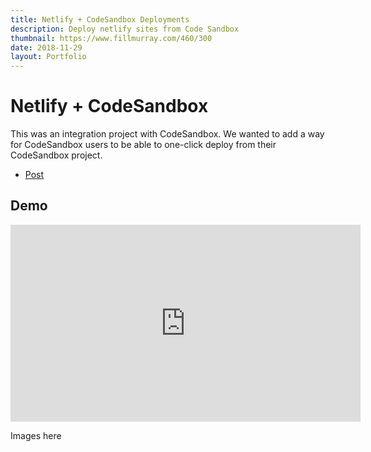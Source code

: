 ```yaml
---
title: Netlify + CodeSandbox Deployments
description: Deploy netlify sites from Code Sandbox
thumbnail: https://www.fillmurray.com/460/300
date: 2018-11-29
layout: Portfolio
---
```


# Netlify + CodeSandbox

This was an integration project with CodeSandbox. We wanted to add a way for CodeSandbox users to be able to one-click deploy from their CodeSandbox project.

- [Post](https://www.netlify.com/blog/2019/03/26/deploy-codesandbox-to-netlify/)

##  Demo

<iframe width="560" height="315" src="https://www.youtube.com/embed/S4Nshf2IGmM" frameborder="0" allow="accelerometer; autoplay; encrypted-media; gyroscope; picture-in-picture" allowfullscreen></iframe>


Images here
